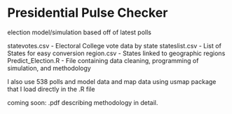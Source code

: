 # Presidential Pulse Checker
election model/simulation based off of latest polls

statevotes.csv - Electoral College vote data by state
stateslist.csv - List of States for easy conversion
region.csv - States linked to geographic regions
Predict_Election.R - File containing data cleaning, programming of simulation, and methodology

I also use 538 polls and model data and map data using usmap package that I load directly in the .R file

coming soon: .pdf describing methodology in detail.
